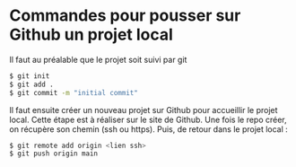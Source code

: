 # Commandes pour pousser sur Github un projet local

Il faut au préalable que le projet soit suivi par git

```bash
$ git init
$ git add .
$ git commit -m "initial commit"
```

Il faut ensuite créer un nouveau projet sur Github pour accueillir le projet local. Cette étape est à réaliser sur le site de Github.
Une fois le repo créer, on récupère son chemin (ssh ou https). Puis, de retour dans le projet local :

```bash
$ git remote add origin <lien ssh>
$ git push origin main
```
